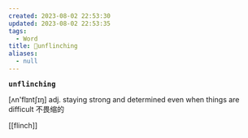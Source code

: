 ```yaml
---
created: 2023-08-02 22:53:30
updated: 2023-08-02 22:53:35
tags:
  - Word
title: 📖unflinching
aliases:
  - null
---
```


<pre><strong>unflinching</strong></pre>
[ʌn'flɪntʃɪŋ]
adj. staying strong and determined even when things are difficult 不畏缩的

[[flinch]]